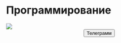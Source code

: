 <!Doctype html>
<html lang= 'en'>
<head>
  <h1>Программирование</h1>
  <meta charset="UTF-8">
  <meta name="viewport" content="width=device-width, initial-scale=1.0">
  <title> мои навыки </title>
  <link rel="stylesheet" href="/css/main.css">
</head>
<body>
<img src="https://cs.pikabu.ru/post_img/big/2013/02/18/9/1361195631_1160682062.jpg">
  <Center>
  <Button>Телеграмм</Button>
  </Center>
</body>
</html>
  
  
    
      
  
